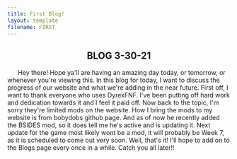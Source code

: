 ```yaml
---
title: First Blog!
layout: template
filename: FIRST
--- 
```

<h2 style="text-align: center;"><strong>BLOG 3-30-21</strong></h2>
<p>&nbsp; &nbsp; &nbsp; Hey there! Hope ya'll are having an amazing day today, or tomorrow, or whenever you're viewing this. In this blog for today, I want to discuss the progress of our website and what we're adding in the near future. First off, I want to thank everyone who uses DyrexFNF. I've been putting off hard work and dedication towards it and I feel it paid off. Now back to the topic, I'm sorry they're limited mods on the website. How I bring the mods to my website is from bobydobs github page. And as of now he recently added the BSIDES mod, so it does tell me he's active and is updating it. Next update for the game most likely wont be a mod, it will probably be Week 7, as it is scheduled to come out very soon. Well, that's it! I'll hope to add on to the Blogs page every once in a while. Catch you all later!!</p>
<p style="text-align: center;">&nbsp;</p>
